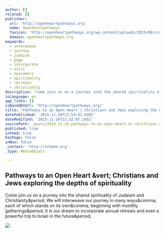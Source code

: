 ```yaml
---
author: []
related: []
publisher:
  url: 'http://openheartpathways.org'
  name: Openheartpathways
  favicon: 'http://openheartpathways.org/wp-content/uploads/2015/09/cropped-Heart-icon-192x192.png'
  domain: openheartpathways.org
keywords:
  - interweave
  - journey
  - judaism
  - page
  - incorporate
  - visit
  - newcomers
  - spirituality
  - retreats
  - christianity
description: 'Come join us on a journey into the shared spirituality of Judaism and Christianity. We will interweave our journey in many ways, each of which stands on its own, beginning with monthly gatherings. It is our dream to incorporate annual retreats and even a powerful trip to Israel in the future.'
inLanguage: en
app_links: []
isBasedOnUrl: 'http://openheartpathways.org/'
title: 'Pathways to an Open Heart | Christians and Jews exploring the depths of spirituality'
datePublished: '2015-11-26T22:54:42.828Z'
dateModified: '2015-11-26T22:52:07.195Z'
sourcePath: _posts/2015-11-26-pathways-to-an-open-heart-or-christians-and-jews-exploring-th.md
published: true
inFeed: true
hasPage: false
inNav: false
_context: 'http://schema.org'
_type: MediaObject

---
```

<article style=""><h1>Pathways to an Open Heart &amp;vert; Christians and Jews exploring the depths of spirituality</h1><p>Come join us on a journey into the shared spirituality of Judaism and Christianity&amp;period; We will interweave our journey in many ways&amp;comma; each of which stands on its own&amp;comma; beginning with monthly gatherings&amp;period; It is our dream to incorporate annual retreats and even a powerful trip to Israel in the future&amp;period;</p><img src="http://openheartpathways.org/wp-content/uploads/2015/05/ah-jerusalem-200908-3-300x224.jpg" /></article>